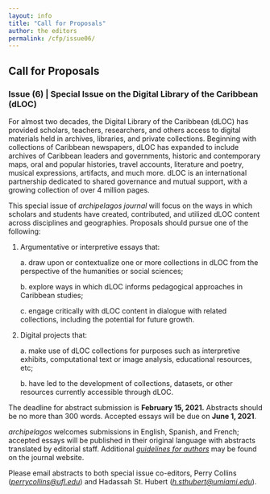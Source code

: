 ```yaml
---
layout: info
title: "Call for Proposals" 
author: the editors
permalink: /cfp/issue06/
---
```


## Call for Proposals

### Issue (6) | Special Issue on the Digital Library of the Caribbean (dLOC)

For almost two decades, the Digital Library of the Caribbean (dLOC) has provided scholars, teachers, researchers, and others access to digital materials held in archives, libraries, and private collections. Beginning with collections of Caribbean newspapers, dLOC has expanded to include archives of Caribbean leaders and governments, historic and contemporary maps, oral and popular histories, travel accounts, literature and poetry, musical expressions, artifacts, and much more. dLOC is an international partnership dedicated to shared governance and mutual support, with a growing collection of over 4 million pages.

This special issue of *archipelagos journal* will focus on the ways in which scholars and students have created, contributed, and utilized dLOC content across disciplines and geographies. Proposals should pursue one of the following:

1.  Argumentative or interpretive essays that:

    a. draw upon or contextualize one or more collections in dLOC from the perspective of the humanities or social sciences;

    b. explore ways in which dLOC informs pedagogical approaches in Caribbean studies;

    c. engage critically with dLOC content in dialogue with related collections, including the potential for future growth.

2.  Digital projects that:

    a.  make use of dLOC collections for purposes such as interpretive exhibits, computational text or image analysis, educational resources, etc;

    b.  have led to the development of collections, datasets, or other resources currently accessible through dLOC.

The deadline for abstract submission is **February 15, 2021.** Abstracts should be no more than 300 words. Accepted essays will be due on **June 1, 2021**.

*archipelagos* welcomes submissions in English, Spanish, and French; accepted essays will be published in their original language with abstracts translated by editorial staff. Additional [*guidelines for authors*](https://archipelagosjournal.org/authors.html) may be found on the journal website.

Please email abstracts to both special issue co-editors, Perry Collins ([*perrycollins@ufl.edu*](mailto:perrycollins@ufl.edu)) and Hadassah St. Hubert ([*h.sthubert@umiami.edu*](mailto:h.sthubert@umiami.edu)).
